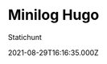 ---
title: Minilog Hugo
github: https://github.com/statichunt/minilog-hugo
demo: https://demo.statichunt.com/minilog-hugo/
author: Statichunt
author_link: https://statichunt.com/
author_twitter: heyStatichunt
ssg:
  - Hugo
cms:
  - Forestry
css:
  - Bootstrap
archetype:
  - Blog
  - Portfolio
date: 2021-08-29T16:16:35.000Z
description: >-
  Minilog Hugo is a clean and minimal blog template that is an excellent choice
  for authors who want to establish a personal blog site. It offers
  uncomplicated and creative elements and effects to motivate visitors to read
  your posts and articles.

  The template is wrapped up with features to create your next adventure or
  travel blog. Entice your visitors to read every single content via Milingo
  Hugo by putting your focus on consistent blogging.
publish_date: '2021-11-06T05:57:35Z'
update_date: '2022-02-22T18:57:34Z'
github_star: 4
github_fork: 0
---